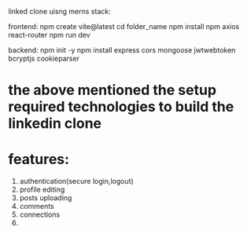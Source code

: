 linked clone uisng merns stack:

frontend:
npm create vite@latest
cd folder_name
npm install
npm axios react-router 
npm run dev


backend:
npm init -y
npm install express cors mongoose jwtwebtoken bcryptjs cookieparser

# the above mentioned the setup required technologies to build the linkedin clone

# features:
1. authentication(secure login,logout)
2. profile editing
3. posts uploading
4. comments 
5. connections
6. 
